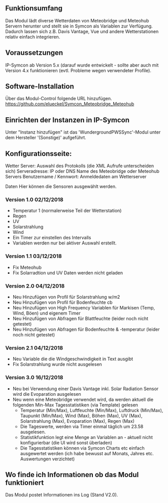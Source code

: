 ## Funktionsumfang

Das Modul lädt diverse Wetterdaten von Meteobridge und Meteohub Servern herunter und stellt sie in Symcon als Variablen zur Verfügung. Dadurch lassen sich z.B. Davis Vantage, Vue und andere Wetterstationen relativ einfach integrieren.

## Voraussetzungen

IP-Symcon ab Version 5.x (darauf wurde entwickelt - sollte aber auch mit Version 4.x funktionieren (evtl. Probleme wegen verwendeter Profile).

## Software-Installation

Über das Modul-Control folgende URL hinzufügen.
https://github.com/elueckel/Symcon_Meteobridge_Meteohub

## Einrichten der Instanzen in IP-Symcon
Unter "Instanz hinzufügen" ist das 'WundergroundPWSSync'-Modul unter dem Hersteller '(Sonstige)' aufgeführt.

## Konfigurationsseite:

Wetter Server: Auswahl des Protokolls (die XML Aufrufe unterscheiden sich)
Serveradresse: IP oder DNS Name des Meteobridge oder Meteohub Servers
Benutzername / Kennwort: Anmeldedaten am Wetterserver

Daten Hier können die Sensoren ausgewählt werden.

### Version 1.0 02/12/2018
- Temperatur 1 (normalerweise Teil der Wetterstation)
- Regen
- UV
- Solarstrahlung
- Wind
- Ein Timer zur einstellen des Intervalls
- Variablen werden nur bei aktiver Auswahl erstellt.

### Version 1.1 03/12/2018
- Fix Meteohub
- Fix Solarradtion und UV Daten werden nicht geladen

### Version 2.0 04/12/2018
- Neu Hinzufügen von Profil für Solarstrahlung w/m2
- Neu Hinzufügen von Profil für Bodenfeuchte cb
- Neu Hinzufügen von High Frequency Variablen für Markisen (Temp, Wind, Böen) und eigenem Timer
- Neu Hinzufügen von Abfragen für Blattfeuchte (leider noch nicht getestet)
- Neu Hinzufügen von Abfragen für Bodenfeuchte & -temperatur (leider noch nicht getestet)

### Version 2.1 04/12/2018
- Neu Variable die die Windgeschwindigkeit in Text ausgibt
- Fix Solarstrahlung wurde nicht ausgelesen


### Version 3.0 16/12/2018
- Neu bei Verwendung einer Davis Vantage inkl. Solar Radiation Sensor wird die Evoparation ausgelesen
- Neu wenn eine Meteobridge verwendet wird, da werden aktuell die folgenden Min-Max Tagesstatistiken (via Template) gelesen
  - Temperatur (Min/Max), Luftfeuchte (Min/Max), Luftdruck (Min/Max), Taupunkt (Min/Max), Wind (Max), Böhen (Max), UV (Max), Solarstrahlung (Max), Evoparation (Max), Regen (Max)
  - Die Tageswerte, werden via Timer einmal täglich um 23.58 ausgelesen.
  - Statistikfunktion legt eine Menge an Variablen an - aktuell nicht konfigurierbar (die UI wird sonst überladen)
  - Die Tagesstatistiken können via Symcon Charts etc einfach ausgewertet werden (ich habe bewusst auf Monats, Jahres etc. Auswertungen verzichtet)

## Wo finde ich Informationen ob das Modul funktioniert
Das Modul postet Informationen ins Log (Stand V2.0). 
